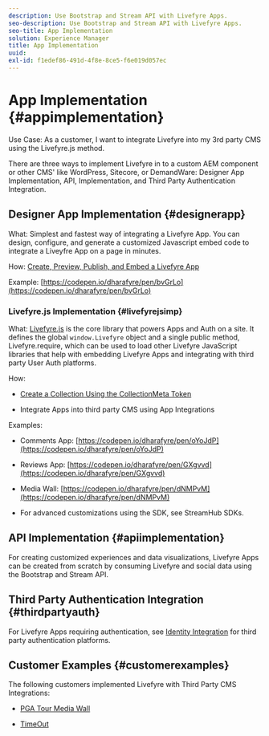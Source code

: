 ```yaml
---
description: Use Bootstrap and Stream API with Livefyre Apps.
seo-description: Use Bootstrap and Stream API with Livefyre Apps.
seo-title: App Implementation
solution: Experience Manager
title: App Implementation
uuid:
exl-id: f1edef86-491d-4f8e-8ce5-f6e019d057ec
---
```

# App Implementation {#appimplementation}

Use Case: As a customer, I want to integrate Livefyre into my 3rd party CMS using the Livefyre.js method.

There are three ways to implement Livefyre in to a custom AEM component or other CMS' like WordPress, Sitecore, or DemandWare: Designer App Implementation, API, Implementation, and Third Party Authentication Integration.

## Designer App Implementation {#designerapp}

What: Simplest and fastest way of integrating a Livefyre App. You can design, configure, and generate a customized Javascript embed code to integrate a Liveyfre App on a page in minutes.

How: [Create, Preview, Publish, and Embed a Livefyre App](/help/using/c-about-apps/c-create-an-app.md)

Example: [https://codepen.io/dharafyre/pen/bvGrLo](https://codepen.io/dharafyre/pen/bvGrLo)

### Livefyre.js Implementation {#livefyrejsimp}

What: [Livefyre.js](/help/implementation/c-livefyre.js.md) is the core library that powers Apps and Auth on a site. It defines the global `window.Livefyre` object and a single public method, Livefyre.require, which can be used to load other Livefyre JavaScript libraries that help with embedding Livefyre Apps and integrating with third party User Auth platforms.

How:

* [Create a Collection Using the CollectionMeta Token](/help/implementation/t-create-a-collectionmeta-token.md)

* Integrate Apps into third party CMS using App Integrations

Examples:

* Comments App: [https://codepen.io/dharafyre/pen/oYoJdP](https://codepen.io/dharafyre/pen/oYoJdP)

* Reviews App: [https://codepen.io/dharafyre/pen/GXgvvd](https://codepen.io/dharafyre/pen/GXgvvd)

* Media Wall: [https://codepen.io/dharafyre/pen/dNMPvM](https://codepen.io/dharafyre/pen/dNMPvM)

* For advanced customizations using the SDK, see StreamHub SDKs.

## API Implementation {#apiimplementation}

For creating customized experiences and data visualizations, Livefyre Apps can be created from scratch by consuming Livefyre and social data using the Bootstrap and Stream API.

## Third Party Authentication Integration {#thirdpartyauth}

For Livefyre Apps requiring authentication, see [Identity Integration](/help/implementation/t-about-identity-integration/t-about-identity-integration.md) for third party authentication platforms.

## Customer Examples {#customerexamples}

The following customers implemented Livefyre with Third Party CMS Integrations:

* [PGA Tour Media Wall](https://www.pgatour.com/social-hub.html)

* [TimeOut](https://www.timeout.com/london/restaurants/forest-bar-kitchen#tab_panel_3)
